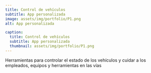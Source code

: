 ```yaml
---
title: Control de vehículos
subtitle: App personalizada
image: assets/img/portfolio/P1.png
alt: App personalizada

caption:
  title: Control de vehículos
  subtitle: App personalizada
  thumbnail: assets/img/portfolio/P1.png
---
```

Herramientas para controlar el estado de los vehículos y cuidar a los empleados, equipos y herramientas en las vías


